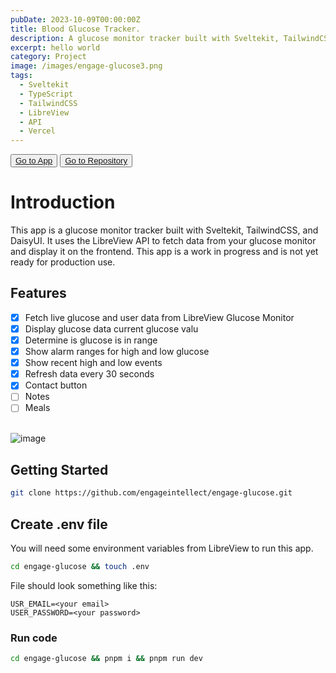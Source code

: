 ```yaml
---
pubDate: 2023-10-09T00:00:00Z
title: Blood Glucose Tracker.
description: A glucose monitor tracker built with Sveltekit, TailwindCSS, and DaisyUI.
excerpt: hello world
category: Project
image: /images/engage-glucose3.png
tags:
  - Sveltekit
  - TypeScript
  - TailwindCSS
  - LibreView
  - API
  - Vercel
---
```


<div class="flex gap-2 my-5">
  <button class="p-2 rounded border border-gray-900/20 md:hover:shadow transition-shadow duration-200"> 
    <a href="https://engage-glucose.vercel.app" target="_blank"> Go to App </a>
  </button>

  <button class="p-2 rounded border border-gray-900/20 md:hover:shadow transition-shadow duration-200"> 
    <a href="https://github.com/engageintellect/engage-glucose" target="_blank">Go to Repository</a>
  </button>
</div>

# Introduction

This app is a glucose monitor tracker built with Sveltekit, TailwindCSS, and DaisyUI. It uses the LibreView API to fetch data from your glucose monitor and display it on the frontend. This app is a work in progress and is not yet ready for production use.

## Features

- [x] Fetch live glucose and user data from LibreView Glucose Monitor
- [x] Display glucose data current glucose valu
- [x] Determine is glucose is in range
- [x] Show alarm ranges for high and low glucose
- [x] Show recent high and low events
- [x] Refresh data every 30 seconds
- [x] Contact button
- [ ] Notes
- [ ] Meals
      <br/>
      <br/>

![image](/images/engage-glucose.png)
<br/>

## Getting Started

```bash
git clone https://github.com/engageintellect/engage-glucose.git
```

## Create .env file

You will need some environment variables from LibreView to run this app.

```bash
cd engage-glucose && touch .env
```

File should look something like this:

```
USR_EMAIL=<your email>
USER_PASSWORD=<your password>
```

### Run code

```bash
cd engage-glucose && pnpm i && pnpm run dev
```
